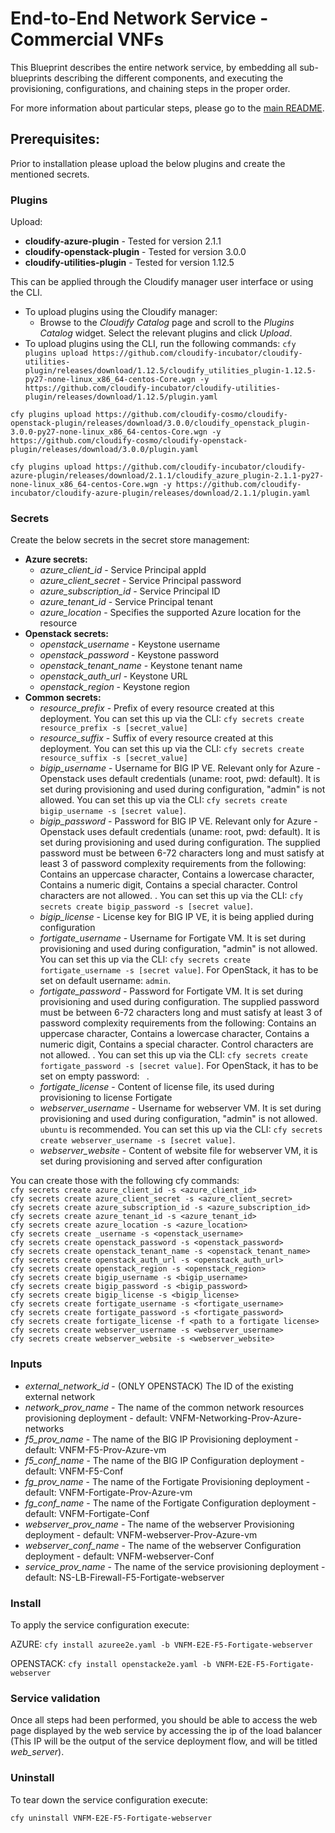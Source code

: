 # End-to-End Network Service - Commercial VNFs

This Blueprint describes the entire network service, by embedding all sub-blueprints describing the different components, and executing the provisioning, configurations, and chaining steps in the proper order.

For more information about particular steps, please go to the [main README](../README.md).

## Prerequisites:

Prior to installation please upload the below plugins and create the mentioned secrets.

### Plugins

Upload:
* **cloudify-azure-plugin** - Tested for version 2.1.1
* **cloudify-openstack-plugin** - Tested for version 3.0.0
* **cloudify-utilities-plugin** - Tested for version 1.12.5

This can be applied through the Cloudify manager user interface or using the CLI.
* To upload plugins using the Cloudify manager:
    * Browse to the *Cloudify Catalog* page and scroll to the *Plugins Catalog* widget. Select the relevant plugins and click *Upload*.
* To upload plugins using the CLI, run the following commands:
``cfy plugins upload https://github.com/cloudify-incubator/cloudify-utilities-plugin/releases/download/1.12.5/cloudify_utilities_plugin-1.12.5-py27-none-linux_x86_64-centos-Core.wgn -y https://github.com/cloudify-incubator/cloudify-utilities-plugin/releases/download/1.12.5/plugin.yaml``

``cfy plugins upload https://github.com/cloudify-cosmo/cloudify-openstack-plugin/releases/download/3.0.0/cloudify_openstack_plugin-3.0.0-py27-none-linux_x86_64-centos-Core.wgn -y https://github.com/cloudify-cosmo/cloudify-openstack-plugin/releases/download/3.0.0/plugin.yaml``

``cfy plugins upload https://github.com/cloudify-incubator/cloudify-azure-plugin/releases/download/2.1.1/cloudify_azure_plugin-2.1.1-py27-none-linux_x86_64-centos-Core.wgn -y https://github.com/cloudify-incubator/cloudify-azure-plugin/releases/download/2.1.1/plugin.yaml``

### Secrets

Create the below secrets in the secret store management:
* **Azure secrets:**
    * *azure_client_id* - Service Principal appId
    * *azure_client_secret* - Service Principal password
    * *azure_subscription_id* - Service Principal ID
    * *azure_tenant_id* - Service Principal tenant
    * *azure_location* - Specifies the supported Azure location for the resource
* **Openstack secrets:**
    * *openstack_username* - Keystone username
    * *openstack_password* - Keystone password
    * *openstack_tenant_name* - Keystone tenant name
    * *openstack_auth_url* - Keystone URL
    * *openstack_region* - Keystone region
* **Common secrets:**
    * *resource_prefix* - Prefix of every resource created at this deployment. You can set this up via the CLI: `cfy secrets create resource_prefix -s [secret_value]`
    * *resource_suffix* - Suffix of every resource created at this deployment. You can set this up via the CLI: `cfy secrets create resource_suffix -s [secret_value]`
    * *bigip_username* - Username for BIG IP VE. Relevant only for Azure - Openstack uses default credentials (uname: root, pwd: default). It is set during provisioning and used during configuration, "admin" is not allowed. You can set this up via the CLI: `cfy secrets create bigip_username -s [secret value]`.
    * *bigip_password* - Password for BIG IP VE. Relevant only for Azure - Openstack uses default credentials (uname: root, pwd: default). It is set during provisioning and used during configuration. The supplied password must be between 6-72 characters long and must satisfy at least 3 of password complexity requirements from the following: Contains an uppercase character, Contains a lowercase character, Contains a numeric digit, Contains a special character. Control characters are not allowed. . You can set this up via the CLI: `cfy secrets create bigip_password -s [secret value]`.
    * *bigip_license* - License key for BIG IP VE, it is being applied during configuration
    * *fortigate_username* - Username for Fortigate VM. It is set during provisioning and used during configuration, "admin" is not allowed. You can set this up via the CLI: `cfy secrets create fortigate_username -s [secret value]`. For OpenStack, it has to be set on default username: `admin`.
    * *fortigate_password* - Password for Fortigate VM. It is set during provisioning and used during configuration. The supplied password must be between 6-72 characters long and must satisfy at least 3 of password complexity requirements from the following: Contains an uppercase character, Contains a lowercase character, Contains a numeric digit, Contains a special character. Control characters are not allowed. . You can set this up via the CLI: `cfy secrets create fortigate_password -s [secret value]`. For OpenStack, it has to be set on empty password: ` `.
    * *fortigate_license* - Content of license file, its used during provisioning to license Fortigate
    * *webserver_username* - Username for webserver VM. It is set during provisioning and used during configuration, "admin" is not allowed. `ubuntu` is recommended. You can set this up via the CLI: `cfy secrets create webserver_username -s [secret value]`.
    * *webserver_website* - Content of website file for webserver VM, it is set during provisioning and served after configuration

You can create those with the following cfy commands:\
``cfy secrets create azure_client_id -s <azure_client_id>``\
``cfy secrets create azure_client_secret -s <azure_client_secret>``\
``cfy secrets create azure_subscription_id -s <azure_subscription_id>``\
``cfy secrets create azure_tenant_id -s <azure_tenant_id>``\
``cfy secrets create azure_location -s <azure_location>``\
``cfy secrets create _username -s <openstack_username>``\
``cfy secrets create openstack_password -s <openstack_password>``\
``cfy secrets create openstack_tenant_name -s <openstack_tenant_name>``\
``cfy secrets create openstack_auth_url -s <openstack_auth_url>``\
``cfy secrets create openstack_region -s <openstack_region>``\
``cfy secrets create bigip_username -s <bigip_username>``\
``cfy secrets create bigip_password -s <bigip_password>``\
``cfy secrets create bigip_license -s <bigip_license>``\
``cfy secrets create fortigate_username -s <fortigate_username>``\
``cfy secrets create fortigate_password -s <fortigate_password>``\
``cfy secrets create fortigate_license -f <path to a fortigate license>``\
``cfy secrets create webserver_username -s <webserver_username>``\
``cfy secrets create webserver_website -s <webserver_website>``

### Inputs

* *external_network_id* - (ONLY OPENSTACK) The ID of the existing external network
* *network_prov_name* - The name of the common network resources provisioning deployment - default: VNFM-Networking-Prov-Azure-networks
* *f5_prov_name* - The name of the BIG IP Provisioning deployment - default: VNFM-F5-Prov-Azure-vm
* *f5_conf_name* - The name of the BIG IP Configuration deployment - default: VNFM-F5-Conf
* *fg_prov_name* - The name of the Fortigate Provisioning deployment - default: VNFM-Fortigate-Prov-Azure-vm
* *fg_conf_name* - The name of the Fortigate Configuration deployment - default: VNFM-Fortigate-Conf
* *webserver_prov_name* - The name of the webserver Provisioning deployment - default: VNFM-webserver-Prov-Azure-vm
* *webserver_conf_name* - The name of the webserver Configuration deployment - default: VNFM-webserver-Conf
* *service_prov_name* - The name of the service provisioning deployment - default: NS-LB-Firewall-F5-Fortigate-webserver


### Install

To apply the service configuration execute:

AZURE:
``cfy install azuree2e.yaml -b VNFM-E2E-F5-Fortigate-webserver``

OPENSTACK:
``cfy install openstacke2e.yaml -b VNFM-E2E-F5-Fortigate-webserver``

### Service validation

Once all steps had been performed, you should be able to access the web page displayed by the web service by accessing the ip of the load balancer (This IP will be the output of the service deployment flow, and will be titled *web_server*).

### Uninstall

To tear down the service configuration execute:

``cfy uninstall VNFM-E2E-F5-Fortigate-webserver``
